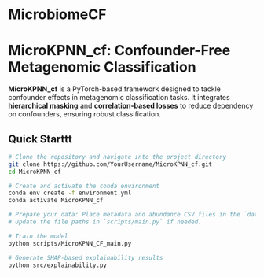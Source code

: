 # MicrobiomeCF

# MicroKPNN_cf: Confounder-Free Metagenomic Classification

**MicroKPNN_cf** is a PyTorch-based framework designed to tackle confounder effects in metagenomic classification tasks. It integrates **hierarchical masking** and **correlation-based losses** to reduce dependency on confounders, ensuring robust classification.

## Quick Starttt

```bash
# Clone the repository and navigate into the project directory
git clone https://github.com/YourUsername/MicroKPNN_cf.git
cd MicroKPNN_cf

# Create and activate the conda environment
conda env create -f environment.yml
conda activate MicroKPNN_cf

# Prepare your data: Place metadata and abundance CSV files in the `data/` folder.
# Update the file paths in `scripts/main.py` if needed.

# Train the model
python scripts/MicroKPNN_CF_main.py

# Generate SHAP-based explainability results
python src/explainability.py

